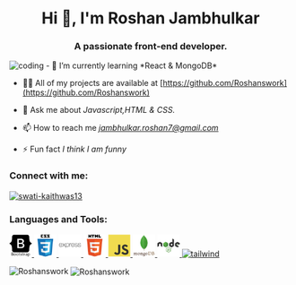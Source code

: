 <h1 align="center">Hi 👋, I'm Roshan Jambhulkar</h1>
<h3 align="center">A passionate front-end developer.</h3>
<img src="https://www.clipartmax.com/png/middle/249-2494037_open-working-on-computer-animated-gif.png" alt="coding"/>
- 🌱 I’m currently learning *React & MongoDB*

- 👨‍💻 All of my projects are available at [https://github.com/Roshanswork](https://github.com/Roshanswork)

- 💬 Ask me about *Javascript,HTML & CSS.*

- 📫 How to reach me *jambhulkar.roshan7@gmail.com*

- ⚡ Fun fact *I think I am funny*

<h3 align="left">Connect with me:</h3>
<p align="left">
<a href="linkedin.com/in/roshan-jambhulkar-0a0861136" target="blank"><img align="center" src="https://raw.githubusercontent.com/rahuldkjain/github-profile-readme-generator/master/src/images/icons/Social/linked-in-alt.svg" alt="swati-kaithwas13" height="30" width="40" /></a>
</p>

<h3 align="left">Languages and Tools:</h3>
<p align="left"> <a href="https://getbootstrap.com" target="_blank" rel="noreferrer"> <img src="https://raw.githubusercontent.com/devicons/devicon/master/icons/bootstrap/bootstrap-plain-wordmark.svg" alt="bootstrap" width="40" height="40"/> </a> <a href="https://www.w3schools.com/css/" target="_blank" rel="noreferrer"> <img src="https://raw.githubusercontent.com/devicons/devicon/master/icons/css3/css3-original-wordmark.svg" alt="css3" width="40" height="40"/> </a> <a href="https://expressjs.com" target="_blank" rel="noreferrer"> <img src="https://raw.githubusercontent.com/devicons/devicon/master/icons/express/express-original-wordmark.svg" alt="express" width="40" height="40"/> </a> <a href="https://www.w3.org/html/" target="_blank" rel="noreferrer"> <img src="https://raw.githubusercontent.com/devicons/devicon/master/icons/html5/html5-original-wordmark.svg" alt="html5" width="40" height="40"/> </a> <a href="https://developer.mozilla.org/en-US/docs/Web/JavaScript" target="_blank" rel="noreferrer"> <img src="https://raw.githubusercontent.com/devicons/devicon/master/icons/javascript/javascript-original.svg" alt="javascript" width="40" height="40"/> </a> <a href="https://www.mongodb.com/" target="_blank" rel="noreferrer"> <img src="https://raw.githubusercontent.com/devicons/devicon/master/icons/mongodb/mongodb-original-wordmark.svg" alt="mongodb" width="40" height="40"/> </a> <a href="https://nodejs.org" target="_blank" rel="noreferrer"> <img src="https://raw.githubusercontent.com/devicons/devicon/master/icons/nodejs/nodejs-original-wordmark.svg" alt="nodejs" width="40" height="40"/> </a> <a href="https://tailwindcss.com/" target="_blank" rel="noreferrer"> <img src="https://www.vectorlogo.zone/logos/tailwindcss/tailwindcss-icon.svg" alt="tailwind" width="40" height="40"/> </a> </p>

<p><img align="left" src="https://github-readme-stats.vercel.app/api/top-langs?username=Roshanswork&show_icons=true&locale=en&layout=compact" alt="Roshanswork" /></p>

<p>&nbsp;<img align="center" src="https://github-readme-stats.vercel.app/api?username=Roshanswork&show_icons=true&locale=en" alt="Roshanswork" /></p>
